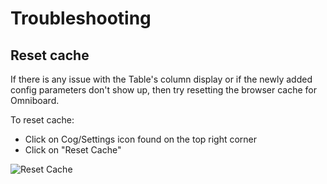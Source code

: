 # Troubleshooting

## Reset cache

If there is any issue with the Table's column display or if the newly added
config parameters don't show up, then try resetting the browser cache for Omniboard.
 
To reset cache:
- Click on Cog/Settings icon found on the top right corner
- Click on "Reset Cache"

![Reset Cache](https://raw.githubusercontent.com/vivekratnavel/omniboard/master/docs/assets/screenshots/reset-cache.png)
